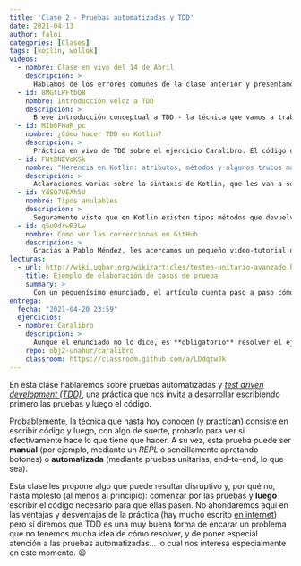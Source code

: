 ```yaml
---
title: 'Clase 2 - Pruebas automatizadas y TDD'
date: 2021-04-13
author: faloi
categories: [Clases]
tags: [kotlin, wollok]
videos:
  - nombre: Clase en vivo del 14 de Abril
    descripcion: >
      Hablamos de los errores comunes de la clase anterior y presentamos esta clase.
  - id: 8MGtLPFtbQ8
    nombre: Introducción veloz a TDD
    descripcion: >
      Breve introducción conceptual a TDD - la técnica que vamos a trabajar esta clase.
  - id: MIb0FHaR_pc
    nombre: ¿Cómo hacer TDD en Kotlin?
    descripcion: >
      Práctica en vivo de TDD sobre el ejercicio Caralibro. El código que viene con el ejercicio de esta clase fue elaborado en ese video, de forma tal que van a poder ver cómo es la práctica.
  - id: FNtBNEVoKSk
    nombre: "Herencia en Kotlin: atributos, métodos y algunos trucos más"
    descripcion: >
      Aclaraciones varias sobre la sintaxis de Kotlin, que les van a servir para este y los próximos ejercicios.
  - id: YdSQ7UEAh5U
    nombre: Tipos anulables
    descripcion: >
      Seguramente viste que en Kotlin existen tipos métodos que devuelven `Int?` o `Vendedor?`. En este video te explicamos qué son y para qué sirven estos tipos.
  - id: q5uOdrwR3Lw
    nombre: Cómo ver las correcciones en GitHub
    descripcion: >
      Gracias a Pablo Méndez, les acercamos un pequeño video-tutorial de cómo ver, comentar o protestar por las correcciones que les hacemos.
lecturas:
  - url: http://wiki.uqbar.org/wiki/articles/testeo-unitario-avanzado.html
    title: Ejemplo de elaboración de casos de prueba
    summary: >
      Con un pequenísimo enunciado, el artículo cuenta paso a paso cómo armar los escenarios de prueba. Ojo :eyes:: las porciones de código están hechas para Java y Junit, tecnología que no utilizamos en la materia. Les queda como tarea pensar cómo traducir eso a Kotlin y Kotest.
entrega:
  fecha: "2021-04-20 23:59"
  ejercicios:
  - nombre: Caralibro
    descripcion: >
      Aunque el enunciado no lo dice, es **obligatorio** resolver el ejercicio utilizando la práctica TDD. Como siempre, aconsejamos resolver de a un requerimiento a la vez, en este caso comenzando por sus pruebas. Recuerden que este trabajo debe realizarse en parejas, que deben estar conformadas _antes_ de clonar el ejercicio, ya que el sistema arma un repositorio para cada equipo.
    repo: obj2-unahur/caralibro
    classroom: https://classroom.github.com/a/LDdqtwJk
---
```


En esta clase hablaremos sobre pruebas automatizadas y [_test driven development (TDD)_](https://es.wikipedia.org/wiki/Desarrollo_guiado_por_pruebas), una práctica que nos invita a desarrollar escribiendo primero las pruebas y luego el código.

Probablemente, la técnica que hasta hoy conocen (y practican) consiste en escribir código y luego, con algo de suerte, probarlo para ver si efectivamente hace lo que tiene que hacer. A su vez, esta prueba puede ser **manual** (por ejemplo, mediante un _REPL_ o sencillamente apretando botones) o **automatizada** (mediante pruebas unitarias, end-to-end, lo que sea).

Esta clase les propone algo que puede resultar disruptivo y, por qué no, hasta molesto (al menos al principio): comenzar por las pruebas y **luego** escribir el código necesario para que ellas pasen. No ahondaremos aquí en las ventajas y desventajas de la práctica (hay mucho escrito [en internet](https://is.gd/pDaLjc)) pero sí diremos que TDD es una muy buena forma de encarar un problema que no tenemos mucha idea de cómo resolver, y de poner especial atención a las pruebas automatizadas... lo cual nos interesa especialmente en este momento. :smiley:
